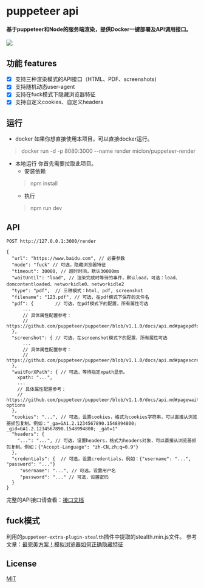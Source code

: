 # puppeteer api
#### 基于puppeteer和Node的服务端渲染，提供Docker一键部署及API调用接口。

![](https://miclon-job.oss-cn-hangzhou.aliyuncs.com/img/20220714221947.png)

## 功能 features

- [x] 支持三种渲染模式的API接口（HTML、PDF、screenshots)
- [x] 支持随机动态user-agent
- [x] 支持在fuck模式下隐藏浏览器特征
- [x] 支持自定义cookies、自定义headers

## 运行

- docker
如果你想直接使用本项目，可以直接docker运行。
> docker run -d -p 8080:3000 --name render miclon/puppeteer-render

- 本地运行
你首先需要拉取此项目。
  - 安装依赖
  > npm install
  - 执行
  > npm run dev


## API

```
POST http://127.0.0.1:3000/render

{
  "url": "https://www.baidu.com", // 必要参数
  "mode": "fuck" // 可选，隐藏浏览器特征
  "timeout": 30000, // 超时时间，默认30000ms
  "waitUntil": "load", // 渲染完成时等待的事件，默认load，可选：load、domcontentloaded、networkidle0、networkidle2
  "type": "pdf",  // 三种模式：html, pdf, screenshot
  "filename": "123.pdf", // 可选，在pdf模式下保存的文件名
  "pdf": {        // 可选，在pdf模式下的配置，所有属性可选
      ...
      // 具体属性配置参考：
      // https://github.com/puppeteer/puppeteer/blob/v1.1.0/docs/api.md#pagepdfoptions
  },
  "screenshot": { // 可选，在screenshot模式下的配置，所有属性可选
      ...
      // 具体属性配置参考：
      // https://github.com/puppeteer/puppeteer/blob/v1.1.0/docs/api.md#pagescreenshotoptions
  },
  "waitForXPath": { // 可选，等待指定xpath显示。
    xpath: "...",
    ...
    // 具体属性配置参考：
    // https://github.com/puppeteer/puppeteer/blob/v1.1.0/docs/api.md#pagewaitforxpathxpath-options
  },
  "cookies": "...", // 可选，设置cookies，格式为cookies字符串，可以直接从浏览器抓包复制。例如："_ga=GA1.2.1234567890.1548994800; _gid=GA1.2.1234567890.1548994800; _gat=1"
  "headers": {
    "...": "...", // 可选，设置headers，格式为headers对象，可以直接从浏览器抓包复制。例如：{"Accept-Language": "zh-CN,zh;q=0.9"}
  },
  "credentials": {  // 可选，设置credentials，例如：{"username": "...", "password": "..."}
     "username": "...", // 可选，设置用户名
     "password": "..." // 可选，设置密码
  }
}
```
完整的API接口请查看：[接口文档](https://www.apifox.cn/apidoc/shared-6dcc2010-6913-4fe0-88a3-333791d80548)

## fuck模式

利用的`puppeteer-extra-plugin-stealth`插件中提取的stealth.min.js文件。
参考文章：[最完美方案！模拟浏览器如何正确隐藏特征](https://mp.weixin.qq.com/s/Bge-_yiatSq4CQq7fRvjdQ)

## License

[MIT](http://opensource.org/licenses/MIT)
